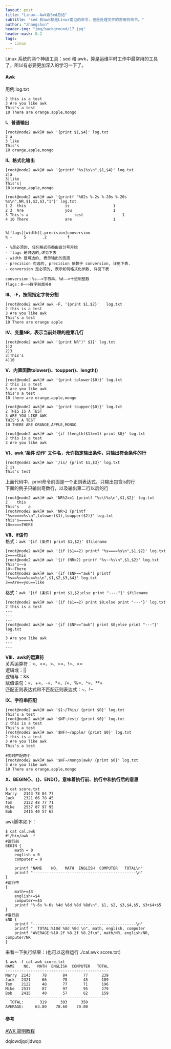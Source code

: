 ```yaml
---
layout: post
title: "Linux——Awk跟Sed总结"
subtitle: "sed 和awk都是Linux常见的命令，也是处理文件的常用的命令。"
author: "zhangshun"
header-img: "img/background/17.jpg"
header-mask: 0.2
tags:
  - Linux
---
```


Linux 系统的两个神级工具：sed 和 awk，算是运维平时工作中最常用的工具了，所以有必要更加深入的学习一下了。

#### Awk

用例:log.txt
```
2 this is a test
3 Are you like awk
This's a test
10 There are orange,apple,mongo
```

**Ⅰ、普通输出**
```
[root@node2 awk]# awk '{print $1,$4}' log.txt
2 a
3 like
This's
10 orange,apple,mongo
```

**Ⅱ、格式化输出**

```
[root@node2 awk]# awk '{printf "%s|%s\n",$1,$4}' log.txt
2|a
3|like
This's|
10|orange,apple,mongo
```
```
[root@node2 awk]# awk '{printf "%02s %-2s %-20s %-20s %s\n",NR,$1,$2,$3,"1"}' log.txt
1 2  this                 is                   1
2 3  Are                  you                  1
3 This's a                    test                 1
4 10 There                are                  1


%[flags][width][.precision]conversion 
% -     5       .2         f

- %是必须的, 任何格式符都由百分号开始
- flags 是可选的,详见下表
- width 是可选的, 表示输出的宽度
- precision 可选的, precision 依赖于 conversion, 详见下表.
- conversion 是必须的, 表示如何格式化参数, 详见下表

conversion：%s——>字符串，%d——>十进制整数
flags：0——>数字前面补0
```

**Ⅲ、-F，按照指定字符分割**

```
[root@node2 awk]# awk -F, '{print $1,$2}'   log.txt
2 this is a test
3 Are you like awk
This's a test
10 There are orange apple
```

**Ⅳ、变量NR，表示当前处理的是第几行**

```
[root@node2 awk]# awk '{print NR")" $1}' log.txt
1)2
2)3
3)This's
4)10
```

**Ⅴ、内置函数tolower()、toupper()、length()**
```
[root@node2 awk]# awk '{print tolower($0)}' log.txt 
2 this is a test
3 are you like awk
this's a test
10 there are orange,apple,mongo
```
```
[root@node2 awk]# awk '{print toupper($0)}' log.txt 
2 THIS IS A TEST
3 ARE YOU LIKE AWK
THIS'S A TEST
10 THERE ARE ORANGE,APPLE,MONGO
```
```
[root@node2 awk]# awk '{if (length($1)==1) print $0}' log.txt 
2 this is a test
3 Are you like awk
```

**Ⅵ、awk '条件 动作' 文件名，允许指定输出条件，只输出符合条件的行**
```
[root@node2 awk]# awk '/is/ {print $1,$3}' log.txt
2 is
This's test
```
上面代码中，print命令前面是一个正则表达式，只输出包含is的行<br>
下面的例子只输出奇数行，以及输出第二行以后的行
```
[root@node2 awk]# awk 'NR%2==1 {printf "%s\t%s\n",$1,$2}' log.txt
2    this
This's    a
[root@node2 awk]# awk 'NR>2 {printf "%s=====%s\n",tolower($1),toupper($2)}' log.txt
this's=====A
10=====THERE
```

**Ⅶ、if语句**<br>
格式：`awk '{if (条件) print $1,$2}' $filename`
```
[root@node2 awk]# awk '{if ($1==2) printf "%s====%s\n",$1,$2}' log.txt
2====this
[root@node2 awk]# awk '{if (NR>2) printf "%s~~%s\n",$1,$2}' log.txt
This's~~a
10~~There
[root@node2 awk]# awk '{if ($NF=="awk") printf "%s==%s==%s==%s\n",$1,$2,$3,$4}' log.txt
3==Are==you==like
```
格式：`awk '{if (条件) print $1,$2;else print "----"}' $filename`
```
[root@node2 awk]# awk '{if ($1==2) print $0;else print "---"}' log.txt
2 this is a test
---
---
---
[root@node2 awk]# awk '{if ($NF=="awk") print $0;else print "---"}' log.txt
---
3 Are you like awk
---
---
```

**Ⅷ、awk的运算符**<br>
关系运算符：<、<=、>、>=、!=、==<br>
逻辑或：||<br>
逻辑与：&&<br>
赋值语句：=、+=、-=、*=、/=、%=、^=、**=<br>
匹配正则表达式和不匹配正则表达式：~、!~

**Ⅸ、字符串匹配**

```
[root@node2 awk]# awk '$1~/This/ {print $0}' log.txt
This's a test
[root@node2 awk]# awk '$NF~/est/ {print $0}' log.txt
2 this is a test
This's a test
[root@node2 awk]# awk '$NF!~/apple/ {print $0}' log.txt
2 this is a test
3 Are you like awk
This's a test

#同时匹配两个
[root@node2 awk]# awk '$NF~/mongo|awk/ {print $0}' log.txt
3 Are you like awk
10 There are orange,apple,mongo
```

**Ⅹ、BEGIN{}、{}、END{}，意味着执行前、执行中和执行后的意思**

```
$ cat score.txt
Marry   2143 78 84 77
Jack    2321 66 78 45
Tom     2122 48 77 71
Mike    2537 87 97 95
Bob     2415 40 57 62
```
awk脚本如下：
```shell
$ cat cal.awk
#!/bin/awk -f
#运行前
BEGIN {
    math = 0
    english = 0
    computer = 0
 
    printf "NAME    NO.   MATH  ENGLISH  COMPUTER   TOTAL\n"
    printf "---------------------------------------------\n"
}
#运行中
{
    math+=$3
    english+=$4
    computer+=$5
    printf "%-6s %-6s %4d %8d %8d %8d\n", $1, $2, $3,$4,$5, $3+$4+$5
}
#运行后
END {
    printf "---------------------------------------------\n"
    printf "  TOTAL:%10d %8d %8d \n", math, english, computer
    printf "AVERAGE:%10.2f %8.2f %8.2f\n", math/NR, english/NR, computer/NR
}
```
来看一下执行结果：(也可以这样运行 ./cal.awk score.txt）
```
$ awk -f cal.awk score.txt
NAME    NO.   MATH  ENGLISH  COMPUTER   TOTAL
---------------------------------------------
Marry  2143     78       84       77      239
Jack   2321     66       78       45      189
Tom    2122     48       77       71      196
Mike   2537     87       97       95      279
Bob    2415     40       57       62      159
---------------------------------------------
  TOTAL:       319      393      350
AVERAGE:     63.80    78.60    70.00
```


#### 参考

[AWK 简明教程](https://coolshell.cn/articles/9070.html)<br>

dqiowdjqoijdwqo